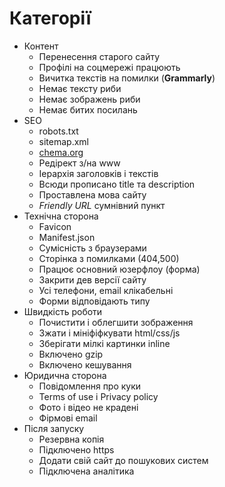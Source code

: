 # Категорії

- Контент
    - Перенесення старого сайту
    - Профілі на соцмережі працюють
    - Вичитка текстів на помилки (**Grammarly**)
    - Немає тексту риби
    - Немає зображень риби
    - Немає битих посилань
- SEO
    - robots.txt
    - sitemap.xml
    - [chema.org](https://schema.org/)
    - Редірект з/на  www
    - Іерархія заголовків і текстів
    - Всюди прописано title та description
    - Проставлена мова сайту
    - *Friendly URL* сумнівний пункт
- Технічна сторона
    - Favicon
    - Manifest.json
    - Сумісність з браузерами
    - Сторінка з помилками (404,500)
    - Працює основний юзерфлоу (форма)
    - Закрити дев версії сайту
    - Усі телефони, email клікабельні
    - Форми відповідають типу
- Швидкість роботи
    - Почистити і облегшити зображення
    - Зжати і мініфіфкувати html/css/js
    - Зберігати мілкі картинки inline
    - Включено gzip
    - Включено кешування
- Юридична сторона
    - Повідомлення про куки
    - Terms of use і Privacy policy
    - Фото і відео не крадені
    - Фірмові email
- Після запуску
    - Резервна копія
    - Підключено https
    - Додати свій сайт до пошукових систем
    - Підключена аналітика